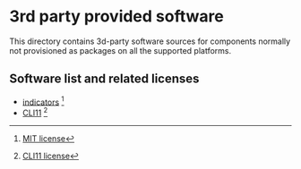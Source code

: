 # 3rd party provided software

This directory contains 3d-party software sources for components normally not provisioned as packages on all the supported platforms.

## Software list and related licenses

- [indicators](https://github.com/p-ranav/indicators) [^1]
- [CLI11](https://github.com/CLIUtils/CLI11) [^2]

[^1]: [MIT license](https://github.com/CLIUtils/CLI11/blob/main/LICENSE)  
[^2]: [CLI11 license](https://github.com/CLIUtils/CLI11/blob/main/LICENSE)  
